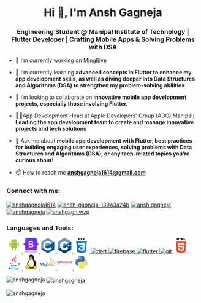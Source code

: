 <h1 align="center">Hi 👋, I'm Ansh Gagneja</h1>
<h3 align="center">Engineering Student @ Manipal Institute of Technology | Flutter Developer | Crafting Mobile Apps & Solving Problems with DSA</h3>

- 🔭 I’m currently working on [MinglEve](https://github.com/anshgagneja/MinglEve)

- 🌱 I’m currently learning **advanced concepts in Flutter to enhance my app development skills, as well as diving deeper into Data Structures and Algorithms (DSA) to strengthen my problem-solving abilities.**

- 👯 I’m looking to collaborate on **innovative mobile app development projects, especially those involving Flutter.**

- 👨‍💻App Development Head at Apple Developers' Group (ADG) Manipal: **Leading the app development team to create and manage innovative projects and tech solutions**

- 💬 Ask me about **mobile app development with Flutter, best practices for building engaging user experiences, solving problems with Data Structures and Algorithms (DSA), or any tech-related topics you’re curious about!**

- 📫 How to reach me **anshgagneja1614@gmail.com**

<h3 align="left">Connect with me:</h3>
<p align="left">
<a href="https://twitter.com/anshgagneja1614" target="blank"><img align="center" src="https://raw.githubusercontent.com/rahuldkjain/github-profile-readme-generator/master/src/images/icons/Social/twitter.svg" alt="anshgagneja1614" height="30" width="40" /></a>
<a href="https://linkedin.com/in/ansh-gagneja-13943a24b" target="blank"><img align="center" src="https://raw.githubusercontent.com/rahuldkjain/github-profile-readme-generator/master/src/images/icons/Social/linked-in-alt.svg" alt="ansh-gagneja-13943a24b" height="30" width="40" /></a>
<a href="https://instagram.com/ansh.gagneja" target="blank"><img align="center" src="https://raw.githubusercontent.com/rahuldkjain/github-profile-readme-generator/master/src/images/icons/Social/instagram.svg" alt="ansh.gagneja" height="30" width="40" /></a>
<a href="https://www.leetcode.com/anshgagneja" target="blank"><img align="center" src="https://raw.githubusercontent.com/rahuldkjain/github-profile-readme-generator/master/src/images/icons/Social/leet-code.svg" alt="anshgagneja" height="30" width="40" /></a>
<a href="https://auth.geeksforgeeks.org/user/anshgagniwzp" target="blank"><img align="center" src="https://raw.githubusercontent.com/rahuldkjain/github-profile-readme-generator/master/src/images/icons/Social/geeks-for-geeks.svg" alt="anshgagniwzp" height="30" width="40" /></a>
</p>

<h3 align="left">Languages and Tools:</h3>
<p align="left"> <a href="https://developer.android.com" target="_blank" rel="noreferrer"> <img src="https://raw.githubusercontent.com/devicons/devicon/master/icons/android/android-original-wordmark.svg" alt="android" width="40" height="40"/> </a> <a href="https://getbootstrap.com" target="_blank" rel="noreferrer"> <img src="https://raw.githubusercontent.com/devicons/devicon/master/icons/bootstrap/bootstrap-plain-wordmark.svg" alt="bootstrap" width="40" height="40"/> </a> <a href="https://www.cprogramming.com/" target="_blank" rel="noreferrer"> <img src="https://raw.githubusercontent.com/devicons/devicon/master/icons/c/c-original.svg" alt="c" width="40" height="40"/> </a> <a href="https://www.w3schools.com/cpp/" target="_blank" rel="noreferrer"> <img src="https://raw.githubusercontent.com/devicons/devicon/master/icons/cplusplus/cplusplus-original.svg" alt="cplusplus" width="40" height="40"/> </a> <a href="https://www.w3schools.com/css/" target="_blank" rel="noreferrer"> <img src="https://raw.githubusercontent.com/devicons/devicon/master/icons/css3/css3-original-wordmark.svg" alt="css3" width="40" height="40"/> </a> <a href="https://dart.dev" target="_blank" rel="noreferrer"> <img src="https://www.vectorlogo.zone/logos/dartlang/dartlang-icon.svg" alt="dart" width="40" height="40"/> </a> <a href="https://firebase.google.com/" target="_blank" rel="noreferrer"> <img src="https://www.vectorlogo.zone/logos/firebase/firebase-icon.svg" alt="firebase" width="40" height="40"/> </a> <a href="https://flutter.dev" target="_blank" rel="noreferrer"> <img src="https://www.vectorlogo.zone/logos/flutterio/flutterio-icon.svg" alt="flutter" width="40" height="40"/> </a> <a href="https://git-scm.com/" target="_blank" rel="noreferrer"> <img src="https://www.vectorlogo.zone/logos/git-scm/git-scm-icon.svg" alt="git" width="40" height="40"/> </a> <a href="https://www.w3.org/html/" target="_blank" rel="noreferrer"> <img src="https://raw.githubusercontent.com/devicons/devicon/master/icons/html5/html5-original-wordmark.svg" alt="html5" width="40" height="40"/> </a> <a href="https://www.java.com" target="_blank" rel="noreferrer"> <img src="https://raw.githubusercontent.com/devicons/devicon/master/icons/java/java-original.svg" alt="java" width="40" height="40"/> </a> <a href="https://www.linux.org/" target="_blank" rel="noreferrer"> <img src="https://raw.githubusercontent.com/devicons/devicon/master/icons/linux/linux-original.svg" alt="linux" width="40" height="40"/> </a> <a href="https://www.mysql.com/" target="_blank" rel="noreferrer"> <img src="https://raw.githubusercontent.com/devicons/devicon/master/icons/mysql/mysql-original-wordmark.svg" alt="mysql" width="40" height="40"/> </a> <a href="https://www.oracle.com/" target="_blank" rel="noreferrer"> <img src="https://raw.githubusercontent.com/devicons/devicon/master/icons/oracle/oracle-original.svg" alt="oracle" width="40" height="40"/> </a> <a href="https://www.python.org" target="_blank" rel="noreferrer"> <img src="https://raw.githubusercontent.com/devicons/devicon/master/icons/python/python-original.svg" alt="python" width="40" height="40"/> </a> </p>

<p><img align="left" src="https://github-readme-stats.vercel.app/api/top-langs?username=anshgagneja&show_icons=true&locale=en&layout=compact" alt="anshgagneja" /></p>

<p>&nbsp;<img align="center" src="https://github-readme-stats.vercel.app/api?username=anshgagneja&show_icons=true&locale=en" alt="anshgagneja" /></p>

<p><img align="center" src="https://github-readme-streak-stats.herokuapp.com/?user=anshgagneja&" alt="anshgagneja" /></p>
